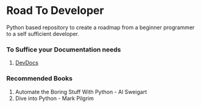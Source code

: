 # Road To Developer

Python based repository to create a roadmap from a beginner programmer to a self sufficient developer.

### To Suffice your Documentation needs 
1. [DevDocs](http://devdocs.io/)

### Recommended Books
1. Automate the Boring Stuff With Python - Al Sweigart
2. Dive into Python - Mark Pilgrim
